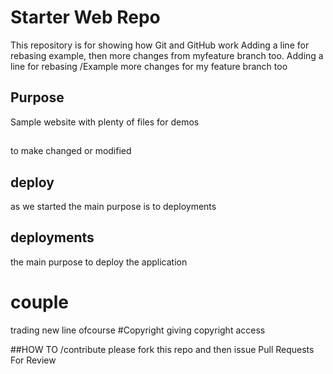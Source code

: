 # Starter Web Repo

This repository is for showing how Git and GitHub work
Adding a line for rebasing example, 
then more changes from myfeature branch too.
Adding a line for rebasing /Example
more changes for my feature branch too
## Purpose

Sample website with plenty of files for demos


##
to make changed or modified

## deploy
as we started the main purpose is to deployments

## deployments
the main purpose to deploy the application
# couple  
trading
new
line
ofcourse
#Copyright
giving copyright access


##HOW TO /contribute
please fork this repo and then issue Pull Requests For Review
